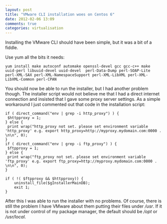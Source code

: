 ```yaml
---
layout: post
title: "VMware CLI installation woes on Centos 6"
date: 2012-02-06 13:09
comments: true
categories: virtualisation
---
```




Installing the VMware CLI should have been simple, but it was a bit of a fiddle.

Use yum  all the bits it needs:
<!-- more -->
```
yum install make autoconf automake openssl-devel gcc gcc-c++ make uuid-perl libuuid-devel uuid-devel  perl-Data-Dump perl-SOAP-Lite perl-XML-SAX perl-XML-NamespaceSupport perl-XML-LibXML perl-XML-LibXML-Common perl-CPAN
```

You should now be able to run the installer, but I had another problem though. The installer script would not believe me that I had a direct internet connection and insisted that I gave some proxy server settings. As a simple workaround I just commented out that code in the installation script:
```
if ( direct_command("env | grep -i http_proxy") ) {
 $httpproxy = 1;
} else {
 print wrap("http_proxy not set. please set environment variable 'http_proxy' e.g. export http_proxy=http://myproxy.mydomain.com:0000 . \n\n", 0);
}
if ( direct_command("env | grep -i ftp_proxy") ) {
 $ftpproxy = 1;
} else {
 print wrap("ftp_proxy not set. please set environment variable 'ftp_proxy' e.g. export ftp_proxy=http://myproxy.mydomain.com:0000 . \n\n", 0);
}

if ( !( $ftpproxy && $httpproxy)) {
    uninstall_file($gInstallerMainDB);
    exit 1;
}
```
After this I was able to run the installer with no problems. Of course, there is still the problem I have VMware about them putting their files under _/usr_. If it is not under control of my package manager, the default should be _/opt_ or _/usr/local_.

